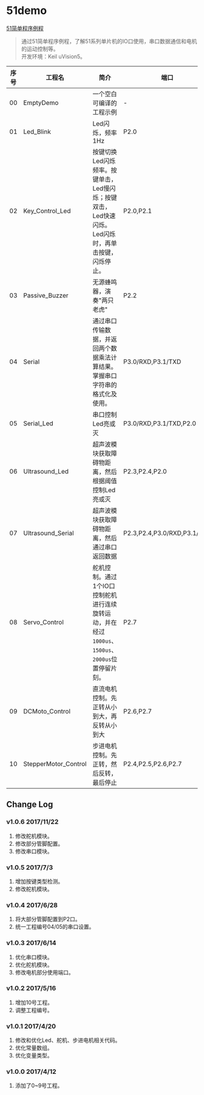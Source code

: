 # 51demo
[51简单程序例程](https://github.com/daishitong/51demo)
>通过51简单程序例程，了解51系列单片机的IO口使用，串口数据通信和电机的运动控制等。  
开发环境：Keil uVision5。

序号 | 工程名 | 简介 | 端口
--- | ------ | ---- | ---
00|EmptyDemo|一个空白可编译的工程示例|-
01|Led_Blink|Led闪烁，频率1Hz|P2.0
02|Key_Control_Led|按键切换Led闪烁频率。按键单击，Led慢闪烁；按键双击，Led快速闪烁。Led闪烁时，再单击按键，闪烁停止。|P2.0,P2.1
03|Passive_Buzzer|无源蜂鸣器，演奏"两只老虎"|P2.2
04|Serial|通过串口传输数据，并返回两个数据乘法计算结果。掌握串口字符串的格式化及使用。|P3.0/RXD,P3.1/TXD
05|Serial_Led|串口控制Led亮或灭|P3.0/RXD,P3.1/TXD,P2.0
06|Ultrasound_Led|超声波模块获取障碍物距离，然后根据阈值控制Led亮或灭|P2.3,P2.4,P2.0
07|Ultrasound_Serial|超声波模块获取障碍物距离，然后通过串口返回数据|P2.3,P2.4,P3.0/RXD,P3.1/TXD
08|Servo_Control|舵机控制。通过1个IO口控制舵机进行连续旋转运动，并在经过`1000us`、`1500us`、`2000us`位置停留片刻。|P2.7
09|DCMoto_Control|直流电机控制。先正转从小到大，再反转从小到大|P2.6,P2.7
10|StepperMotor_Control|步进电机控制。先正转，然后反转，最后停止|P2.4,P2.5,P2.6,P2.7

## Change Log
### v1.0.6 2017/11/22
1. 修改舵机模块。
2. 修改部分管脚配置。
3. 修改串口模块。

### v1.0.5 2017/7/3
1. 增加按键类型检测。
2. 修改舵机模块。

### v1.0.4 2017/6/28
1. 将大部分管脚配置到P2口。
2. 统一工程编号04/05的串口设置。

### v1.0.3 2017/6/14
1. 优化串口模块。
2. 优化舵机模块。
3. 修改电机部分使用端口。

### v1.0.2 2017/5/16
1. 增加10号工程。
2. 调整工程编号。

### v1.0.1 2017/4/20
1. 修改和优化Led、舵机、步进电机相关代码。
2. 优化常量数组。
3. 优化变量类型。

### v1.0.0 2017/4/12
1. 添加了0~9号工程。